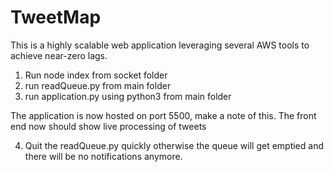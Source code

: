 # TweetMap
This is a highly scalable web application leveraging several AWS tools to achieve near-zero lags.
1. Run node index from socket folder
2. run readQueue.py from main folder
3. run application.py using python3 from main folder

The application is now hosted on port 5500, make a note of this.
The front end now should show live processing of tweets

4. Quit the readQueue.py quickly otherwise the queue will get emptied and there will be no notifications anymore.
